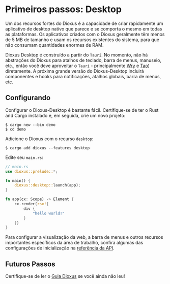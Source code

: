 # Primeiros passos: Desktop

Um dos recursos fortes do Dioxus é a capacidade de criar rapidamente um aplicativo de desktop nativo que parece e se comporta o mesmo em todas as plataformas. Os aplicativos criados com o Dioxus geralmente têm menos de 5 MB de tamanho e usam os recursos existentes do sistema, para que não consumam quantidades enormes de RAM.

Dioxus Desktop é construído a partir do `Tauri`. No momento, não há abstrações do Dioxus para atalhos de teclado, barra de menus, manuseio, etc., então você deve aproveitar o `Tauri` - principalmente [Wry](http://github.com/tauri-apps/wry/) e [ Tao](http://github.com/tauri-apps/tao)) diretamente. A próxima grande versão do Dioxus-Desktop incluirá componentes e hooks para notificações, atalhos globais, barra de menus, etc.

## Configurando

Configurar o Dioxus-Desktop é bastante fácil. Certifique-se de ter o Rust and Cargo instalado e, em seguida, crie um novo projeto:

```shell
$ cargo new --bin demo
$ cd demo
```

Adicione o Dioxus com o recurso `desktop`:

```shell
$ cargo add dioxus --features desktop
```

Edite seu `main.rs`:

```rust
// main.rs
use dioxus::prelude::*;

fn main() {
    dioxus::desktop::launch(app);
}

fn app(cx: Scope) -> Element {
    cx.render(rsx!{
        div {
            "hello world!"
        }
    })
}
```

Para configurar a visualização da web, a barra de menus e outros recursos importantes específicos da área de trabalho, confira algumas das configurações de inicialização na [referência da API](https://docs.rs/dioxus-desktop/).

## Futuros Passos

Certifique-se de ler o [Guia Dioxus](https://dioxuslabs.com/guide) se você ainda não leu!
